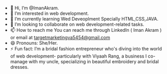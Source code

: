 - 👋 Hi, I’m @ImanAkram.
- 👀 I’m interested in web development. 
- 🌱 I’m currently learning Wed Deveoplment Specially HTML,CSS,JAVA.  
- 💞️ I’m looking to collaborate on web development-related tasks.
- 📫 How to reach me You can reach me through LinkedIn ( Iman Akram ) or email at targetmarketingva5454@gmail.com
- 😄 Pronouns: She/Her.
- ⚡ Fun fact: I’m a bridal fashion entrepreneur who's diving into the world of web development- particularly with Viyaah Rang, a business I co-manage with my uncle, specializing in beautiful embroidery and bridal dresses.

<!---
ImanAkram-hub/ImanAkram-hub is a ✨ special ✨ repository because its `README.md` (this file) appears on your GitHub profile.
You can click the Preview link to take a look at your changes.
--->
